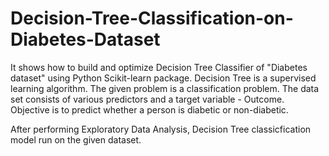 # Decision-Tree-Classification-on-Diabetes-Dataset
It shows how to build and optimize Decision Tree Classifier of "Diabetes dataset" using Python Scikit-learn package.
Decision Tree is a supervised learning algorithm. The given problem is a classification problem. The data set consists of various predictors and a target variable - Outcome. Objective is to predict whether a person is diabetic or non-diabetic.

After performing Exploratory Data Analysis, Decision Tree classicfication model run on the given dataset. 


